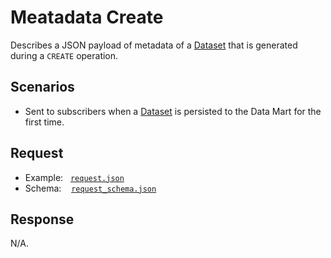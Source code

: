 # Meatadata Create

Describes a JSON payload of metadata of a [Dataset](https://github.com/JiscRDSS/rdss-canonical-data-model/tree/master/properties/Dataset) that is generated during a `CREATE` operation.

## Scenarios

- Sent to subscribers when a [Dataset](https://github.com/JiscRDSS/rdss-canonical-data-model/tree/master/properties/Dataset) is persisted to the Data Mart for the first time.

## Request

- Example:&nbsp;&nbsp;&nbsp;[`request.json`](request.json)
- Schema:&nbsp;&nbsp;&nbsp;&nbsp;[`request_schema.json`](request_schema.json)

## Response

N/A.
